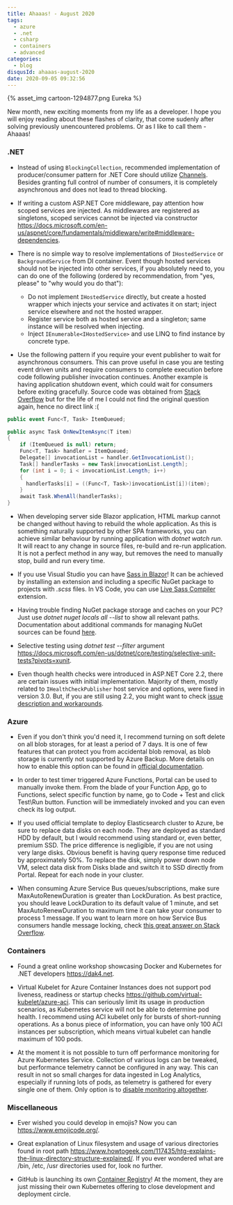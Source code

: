 ```yaml
---
title: Ahaaas! - August 2020
tags:
  - azure
  - .net
  - csharp
  - containers
  - advanced
categories:
  - blog
disqusId: ahaaas-august-2020
date: 2020-09-05 09:32:56
---
```


{% asset_img cartoon-1294877.png Eureka %}

New month, new exciting moments from my life as a developer. I hope you will enjoy reading about these flashes of clarity, that come sudenly after solving previously unencountered problems. Or as I like to call them - Ahaaas!

<!-- more -->

### .NET

* Instead of using `BlockingCollection`, recommended implementation of producer/consumer pattern for .NET Core should utilize [Channels](https://devblogs.microsoft.com/dotnet/an-introduction-to-system-threading-channels/). Besides granting full control of number of consumers, it is completely asynchronous and does not lead to thread blocking.

* If writing a custom ASP.NET Core middleware, pay attention how scoped services are injected. As middlewares are registered as singletons, scoped services cannot be injected via constructor <https://docs.microsoft.com/en-us/aspnet/core/fundamentals/middleware/write#middleware-dependencies>.

* There is no simple way to resolve implementations of `IHostedService` or `BackgroundService` from DI container. Event though hosted services should not be injected into other services, if you absolutely need to, you can do one of the following (ordered by recommendation, from "yes, please" to "why would you do that"):
  * Do not implement `IHostedService` directly, but create a hosted wrapper which injects your service and activates it on start; inject service elsewhere and not the hosted wrapper.
  * Register service both as hosted service and a singleton; same instance will be resolved when injecting.
  * Inject `IEnumerable<IHostedService>` and use LINQ to find instance by concrete type.

* Use the following pattern if you require your event publisher to wait for asynchronous consumers. This can prove useful in case you are testing event driven units and require consumers to complete execution before code following publisher invocation continues. Another example is having application shutdown event, which could wait for consumers before exiting gracefully. Source code was obtained from [Stack Overflow](https://stackoverflow.com/) but for the life of me I could not find the original question again, hence no direct link :(

```cs
public event Func<T, Task> ItemQueued;

public async Task OnNewItemAsync(T item)
{
    if (ItemQueued is null) return;
    Func<T, Task> handler = ItemQueued;
    Delegate[] invocationList = handler.GetInvocationList();
    Task[] handlerTasks = new Task[invocationList.Length];
    for (int i = 0; i < invocationList.Length; i++)
    {
      handlerTasks[i] = ((Func<T, Task>)invocationList[i])(item);
    }
    await Task.WhenAll(handlerTasks);
}
```

* When developing server side Blazor application, HTML markup cannot be changed without having to rebuild the whole application. As this is something naturally supported by other SPA frameworks, you can achieve similar behaviour by running application with _dotnet watch run_. It will react to any change in source files, re-build and re-run application. It is not a perfect method in any way, but removes the need to manually stop, build and run every time.

* If you use Visual Studio you can have [Sass in Blazor](https://chrissainty.com/get-some-sass-into-your-blazor-app/)! It can be achieved by installing an extension and including a specific NuGet package to projects with _.scss_ files. In VS Code, you can use [Live Sass Compiler](https://github.com/ritwickdey/vscode-live-sass-compiler) extension.

* Having trouble finding NuGet package storage and caches on your PC? Just use _dotnet nuget locals all --list_ to show all relevant paths. Documentation about additional commands for managing NuGet sources can be found [here](https://docs.microsoft.com/en-us/nuget/consume-packages/managing-the-global-packages-and-cache-folders).

* Selective testing using _dotnet test \-\-filter_ argument <https://docs.microsoft.com/en-us/dotnet/core/testing/selective-unit-tests?pivots=xunit>.

* Even though health checks were introduced in ASP.NET Core 2.2, there are certain issues with initial implementation. Majority of them, mostly related to `IHealthCheckPublisher` host service and options, were fixed in version 3.0. But, if you are still using 2.2, you might want to check [issue description and workarounds](https://docs.microsoft.com/en-us/aspnet/core/host-and-deploy/health-checks?view=aspnetcore-2.2#health-check-publisher-1).

### Azure

* Even if you don't think you'd need it, I recommend turning on soft delete on all blob storages, for at least a period of 7 days. It is one of few features that can protect you from accidental blob removal, as blob storage is currently not supported by Azure Backup. More details on how to enable this option can be found in [official documentation](https://docs.microsoft.com/en-us/azure/storage/blobs/soft-delete-enable).

* In order to test timer triggered Azure Functions, Portal can be used to manually invoke them. From the blade of your Function App, go to Functions, select specific function by name, go to Code + Test and click Test\Run button. Function will be immediately invoked and you can even check its log output.

* If you used official template to deploy Elasticsearch cluster to Azure, be sure to replace data disks on each node. They are deployed as standard HDD by default, but I would recommend using standard or, even better, premium SSD. The price difference is negligible, if you are not using very large disks. Obvious benefit is having query response time reduced by approximately 50%. To replace the disk, simply power down node VM, select data disk from Disks blade and switch it to SSD directly from Portal. Repeat for each node in your cluster.

* When consuming Azure Service Bus queues/subscriptions, make sure MaxAutoRenewDuration is greater than LockDuration. As best practice, you should leave LockDuration to its default value of 1 minute, and set MaxAutoRenewDuration to maximum time it can take your consumer to process 1 message. If you want to learn more on how Service Bus consumers handle message locking, check [this great answer on Stack Overflow](https://stackoverflow.com/a/60381046).

### Containers

* Found a great online workshop showcasing Docker and Kubernetes for .NET developers <https://dak4.net>.

* Virtual Kubelet for Azure Container Instances does not support pod liveness, readiness or startup checks <https://github.com/virtual-kubelet/azure-aci>. This can seriously limit its usage in production scenarios, as Kubernetes service will not be able to determine pod health. I recommend using ACI kubelet only for bursts of short-running operations. As a bonus piece of information, you can have only 100 ACI instances per subscription, which means virtual kubelet can handle maximum of 100 pods.

* At the moment it is not possible to turn off performance monitoring for Azure Kubernetes Service. Collection of various logs can be tweaked, but performance telemetry cannot be configured in any way. This can result in not so small charges for data ingested in Log Analytics, especially if running lots of pods, as telemetry is gathered for every single one of them. Only option is to [disable monitoring altogether](https://docs.microsoft.com/en-us/azure/azure-monitor/insights/container-insights-optout).

### Miscellaneous

* Ever wished you could develop in emojis? Now you can <https://www.emojicode.org/>.

* Great explanation of Linux filesystem and usage of various directories found in root path <https://www.howtogeek.com/117435/htg-explains-the-linux-directory-structure-explained/>. If you ever wondered what are /bin, /etc, /usr directories used for, look no further.

* GitHub is launching its own [Container Registry](https://github.blog/2020-09-01-introducing-github-container-registry/)! At the moment, they are just missing their own Kubernetes offering to close development and deployment circle.
